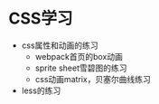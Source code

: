 # CSS学习

* css属性和动画的练习
  * webpack首页的box动画
  * sprite sheet雪碧图的练习
  * css动画matrix，贝塞尔曲线练习
* less的练习

